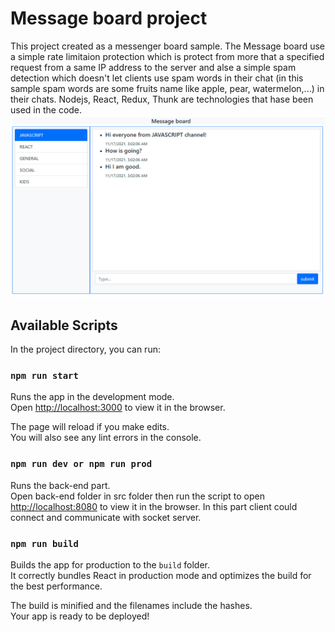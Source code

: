# Message board project

This project created as a messenger board sample. The Message board use a simple rate limitaion protection which is protect from more that a specified request from a same IP address to the server and alse a simple spam detection which doesn't let clients use spam words in their chat (in this sample spam words are some fruits name like apple, pear, watermelon,...) in their chats. 
Nodejs, React, Redux, Thunk are technologies that hase been used in the code.
![](public/mb.PNG)
## Available Scripts

In the project directory, you can run:

### `npm run start`

Runs the app in the development mode.\
Open [http://localhost:3000](http://localhost:3000) to view it in the browser.

The page will reload if you make edits.\
You will also see any lint errors in the console.

### `npm run dev or npm run prod`

Runs the back-end part.\
Open back-end folder in src folder then run the script to open [http://localhost:8080](http://localhost:8080) to view it in the browser.
In this part client could connect and communicate with socket server.

### `npm run build`

Builds the app for production to the `build` folder.\
It correctly bundles React in production mode and optimizes the build for the best performance.

The build is minified and the filenames include the hashes.\
Your app is ready to be deployed!

